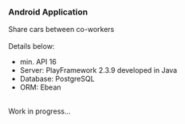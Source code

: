 <h3> Android Application </h3>
Share cars between co-workers <br /> <br />
Details below: <br/>
<ul>
  <li>min. API 16 </li>
  <li>Server: PlayFramework 2.3.9 developed in Java</li>
  <li>Database: PostgreSQL </li>
  <li>ORM: Ebean </li>
</ul>
<br /> 
Work in progress...
